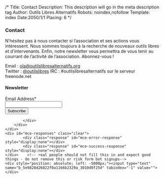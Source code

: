 /*
Title: Contact
Description: This description will go in the meta description tag
Author: Outils Libres Alternatifs
Robots: noindex,nofollow
Template: index
Date:2050/1/1
Placing: 6
*/

### Contact

N’hésitez pas à nous contacter si l’association et ses actions vous intéressent. Nous sommes toujours à la recherche de nouveaux outils libres et d’intervenants. Enfin, notre newsletter vous permettra de vous tenir au courrant de l’activité de l’association. Abonnez-vous !

Email : [ola@outilslibresalternatifs.org](mailto:ola@outilslibresalternatifs.org)  
Twitter : [@outilslibres](https://twitter.com/outilslibres)
IRC : #outilslibresalternatifs sur le serveur freenode.net

<!-- Begin MailChimp Signup Form -->
<form action="//outilslibresalternatifs.us9.list-manage.com/subscribe/post?u=5e9828d26822f0a1166b2329a&amp;id=3010d0f25d" method="post" id="mc-embedded-subscribe-form" name="mc-embedded-subscribe-form" class="validate" target="_blank" novalidate>
	<h4>Newsletter</h3>
	<!-- <div class="indicates-required"><span class="asterisk">*</span> indicates required</div> -->
	<div class="row">
		<div class="large-6 columns">
			<div class="row collapse prefix-radius">
				<div class="small-3 columns">
					<label class="prefix" for="mce-EMAIL">Email Address*</label>
				</div>
				<div class="small-9 columns">
					<input type="email" value="" name="EMAIL" class="required email" id="mce-EMAIL">
				</div>
				<input class="radius tiny button" type="submit" value="Subscribe" name="subscribe" id="mc-embedded-subscribe" class="button">

			</div>
		</div>
	</div>
	<div id="mce-responses" class="clear">
			<div class="response" id="mce-error-response" style="display:none"></div>
			<div class="response" id="mce-success-response" style="display:none"></div>
	</div>    <!-- real people should not fill this in and expect good things - do not remove this or risk form bot signups-->
	<div style="position: absolute; left: -5000px;"><input type="text" name="b_5e9828d26822f0a1166b2329a_3010d0f25d" tabindex="-1" value=""></div>

</form>
<!--End mc_embed_signup-->
